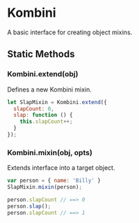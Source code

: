 # Kombini

A basic interface for creating object mixins.

## Static Methods


### Kombini.extend(obj)

Defines a new Kombini mixin.

``` js
let SlapMixin = Kombini.extend({
  slapCount: 0,
  slap: function () {
    this.slapCount++;
  }
});
```


### Kombini.mixin(obj, opts)

Extends interface into a target object.

```js
var person = { name: 'Billy' }
SlapMixin.mixin(person);

person.slapCount // ==> 0
person.slap();
person.slapCount // ==> 1
```
